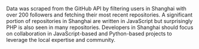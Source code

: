 Data was scraped from the GitHub API by filtering users in Shanghai with over 200 followers and fetching their most recent repositories.
A significant portion of repositories in Shanghai are written in JavaScript but surprisingly PHP is also seen in many repositories.
Developers in Shanghai should focus on collaboration in JavaScript-based and Python-based projects to leverage the local expertise and community.
